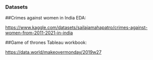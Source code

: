 ### Datasets

##Crimes against women in India EDA:

https://www.kaggle.com/datasets/sailajamahapatro/crimes-against-women-from-2011-2021-in-india

##Game of thrones Tableau workbook:

https://data.world/makeovermonday/2019w27
